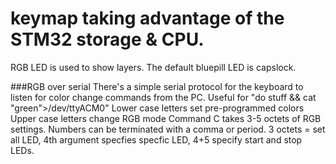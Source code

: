 # keymap taking advantage of the STM32 storage & CPU. 
RGB LED is used to show layers. 
The default bluepill LED is capslock.

###RGB over serial
There's a simple serial protocol for the keyboard to listen for color change commands from the PC. 
Useful for "do stuff && cat "green">/dev/ttyACM0"
Lower case letters set pre-programmed colors
Upper case letters change RGB mode
Command C takes 3-5 octets of RGB settings. Numbers can be terminated with a comma or period. 
3 octets = set all LED, 4th argument specfies specfic LED, 4+5 specify start and stop LEDs.
